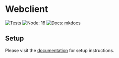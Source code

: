 # Webclient

[![Tests](https://github.com/leo-pfeiffer/zebbra/actions/workflows/ci.yml/badge.svg)](https://github.com/leo-pfeiffer/zebbra/actions/workflows/ci.yml)
![Node: 16](https://img.shields.io/badge/Node-16-green.svg)
[![Docs: mkdocs](https://img.shields.io/badge/docs-mkdocs-0096E2)](https://leo-pfeiffer.github.io/zebbra/)

## Setup

Please visit the [documentation](https://leo-pfeiffer.github.io/zebbra/project_setup) for setup instructions.
